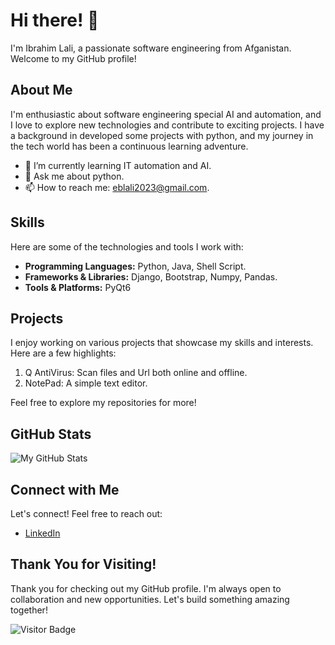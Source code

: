 # Hi there! 👋

I'm Ibrahim Lali, a passionate software engineering from Afganistan. Welcome to my GitHub profile!

## About Me

I'm enthusiastic about software engineering special AI and automation, and I love to explore new technologies and contribute to exciting projects. I have a background in developed some projects with python, and my journey in the tech world has been a continuous learning adventure.

- 🌱 I’m currently learning IT automation and AI.
- 💬 Ask me about python.
- 📫 How to reach me: eblali2023@gmail.com.

## Skills

Here are some of the technologies and tools I work with:

- **Programming Languages:** Python, Java, Shell Script.
- **Frameworks & Libraries:** Django, Bootstrap, Numpy, Pandas.
- **Tools & Platforms:** PyQt6

## Projects

I enjoy working on various projects that showcase my skills and interests. Here are a few highlights:

1. Q AntiVirus: Scan files and Url both online and offline.
2. NotePad: A simple text editor.

   
Feel free to explore my repositories for more!


## GitHub Stats

![My GitHub Stats](https://github-readme-stats.vercel.app/api?username=YourGitHubUsername&show_icons=true&count_private=true&hide=contribs,prs&theme=radical)

## Connect with Me

Let's connect! Feel free to reach out:

- [LinkedIn](linkedin.com/in/ebrahim-sadiqi-ba79632b2)


## Thank You for Visiting!

Thank you for checking out my GitHub profile. I'm always open to collaboration and new opportunities. Let's build something amazing together!

![Visitor Badge](https://visitor-badge.glitch.me/badge?page_id=YourGitHubUsername.YourGitHubUsername)
